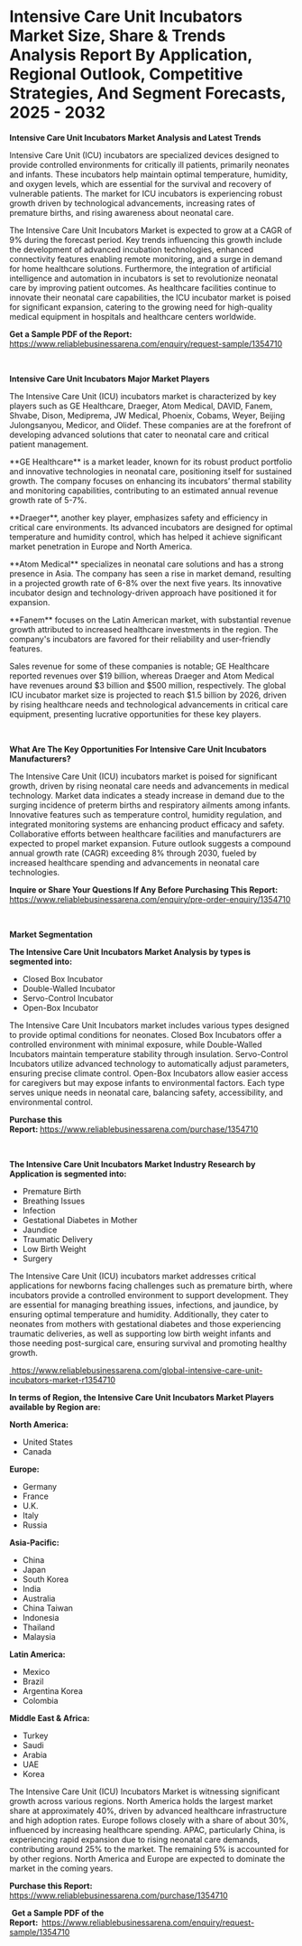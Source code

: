 <p><h1>Intensive Care Unit Incubators Market Size, Share & Trends Analysis Report By Application, Regional Outlook, Competitive Strategies, And Segment Forecasts, 2025 - 2032</h1></p><p><strong>Intensive Care Unit Incubators Market Analysis and Latest Trends</strong></p>
<p><p>Intensive Care Unit (ICU) incubators are specialized devices designed to provide controlled environments for critically ill patients, primarily neonates and infants. These incubators help maintain optimal temperature, humidity, and oxygen levels, which are essential for the survival and recovery of vulnerable patients. The market for ICU incubators is experiencing robust growth driven by technological advancements, increasing rates of premature births, and rising awareness about neonatal care.</p><p>The Intensive Care Unit Incubators Market is expected to grow at a CAGR of 9% during the forecast period. Key trends influencing this growth include the development of advanced incubation technologies, enhanced connectivity features enabling remote monitoring, and a surge in demand for home healthcare solutions. Furthermore, the integration of artificial intelligence and automation in incubators is set to revolutionize neonatal care by improving patient outcomes. As healthcare facilities continue to innovate their neonatal care capabilities, the ICU incubator market is poised for significant expansion, catering to the growing need for high-quality medical equipment in hospitals and healthcare centers worldwide.</p></p>
<p><strong>Get a Sample PDF of the Report:&nbsp;</strong> <a href="https://www.reliablebusinessarena.com/enquiry/request-sample/1354710?utm_campaign=2514&utm_medium=2&utm_source=Github&utm_content=ia&utm_term=14042025&utm_id=intensive-care-unit-incubators">https://www.reliablebusinessarena.com/enquiry/request-sample/1354710</a></p>
<p>&nbsp;</p>
<p><strong>Intensive Care Unit Incubators Major Market Players</strong></p>
<p><p>The Intensive Care Unit (ICU) incubators market is characterized by key players such as GE Healthcare, Draeger, Atom Medical, DAVID, Fanem, Shvabe, Dison, Mediprema, JW Medical, Phoenix, Cobams, Weyer, Beijing Julongsanyou, Medicor, and Olidef. These companies are at the forefront of developing advanced solutions that cater to neonatal care and critical patient management.</p><p>**GE Healthcare** is a market leader, known for its robust product portfolio and innovative technologies in neonatal care, positioning itself for sustained growth. The company focuses on enhancing its incubators’ thermal stability and monitoring capabilities, contributing to an estimated annual revenue growth rate of 5-7%.</p><p>**Draeger**, another key player, emphasizes safety and efficiency in critical care environments. Its advanced incubators are designed for optimal temperature and humidity control, which has helped it achieve significant market penetration in Europe and North America.</p><p>**Atom Medical** specializes in neonatal care solutions and has a strong presence in Asia. The company has seen a rise in market demand, resulting in a projected growth rate of 6-8% over the next five years. Its innovative incubator design and technology-driven approach have positioned it for expansion.</p><p>**Fanem** focuses on the Latin American market, with substantial revenue growth attributed to increased healthcare investments in the region. The company's incubators are favored for their reliability and user-friendly features.</p><p>Sales revenue for some of these companies is notable; GE Healthcare reported revenues over $19 billion, whereas Draeger and Atom Medical have revenues around $3 billion and $500 million, respectively. The global ICU incubator market size is projected to reach $1.5 billion by 2026, driven by rising healthcare needs and technological advancements in critical care equipment, presenting lucrative opportunities for these key players.</p></p>
<p>&nbsp;</p>
<p><strong>What Are The Key Opportunities For Intensive Care Unit Incubators Manufacturers?</strong></p>
<p><p>The Intensive Care Unit (ICU) incubators market is poised for significant growth, driven by rising neonatal care needs and advancements in medical technology. Market data indicates a steady increase in demand due to the surging incidence of preterm births and respiratory ailments among infants. Innovative features such as temperature control, humidity regulation, and integrated monitoring systems are enhancing product efficacy and safety. Collaborative efforts between healthcare facilities and manufacturers are expected to propel market expansion. Future outlook suggests a compound annual growth rate (CAGR) exceeding 8% through 2030, fueled by increased healthcare spending and advancements in neonatal care technologies.</p></p>
<p><strong>Inquire or Share Your Questions If Any Before Purchasing This Report:</strong> <a href="https://www.reliablebusinessarena.com/enquiry/pre-order-enquiry/1354710?utm_campaign=2514&utm_medium=2&utm_source=Github&utm_content=ia&utm_term=14042025&utm_id=intensive-care-unit-incubators">https://www.reliablebusinessarena.com/enquiry/pre-order-enquiry/1354710</a></p>
<p>&nbsp;</p>
<p><strong>Market Segmentation</strong></p>
<p><strong>The Intensive Care Unit Incubators Market Analysis by types is segmented into:</strong></p>
<p><ul><li>Closed Box Incubator</li><li>Double-Walled Incubator</li><li>Servo-Control Incubator</li><li>Open-Box Incubator</li></ul></p>
<p><p>The Intensive Care Unit Incubators market includes various types designed to provide optimal conditions for neonates. Closed Box Incubators offer a controlled environment with minimal exposure, while Double-Walled Incubators maintain temperature stability through insulation. Servo-Control Incubators utilize advanced technology to automatically adjust parameters, ensuring precise climate control. Open-Box Incubators allow easier access for caregivers but may expose infants to environmental factors. Each type serves unique needs in neonatal care, balancing safety, accessibility, and environmental control.</p></p>
<p><strong>Purchase this Report:&nbsp;</strong><a href="https://www.reliablebusinessarena.com/purchase/1354710?utm_campaign=2514&utm_medium=2&utm_source=Github&utm_content=ia&utm_term=14042025&utm_id=intensive-care-unit-incubators">https://www.reliablebusinessarena.com/purchase/1354710</a></p>
<p>&nbsp;</p>
<p><strong>The Intensive Care Unit Incubators Market Industry Research by Application is segmented into:</strong></p>
<p><ul><li>Premature Birth</li><li>Breathing Issues</li><li>Infection</li><li>Gestational Diabetes in Mother</li><li>Jaundice</li><li>Traumatic Delivery</li><li>Low Birth Weight</li><li>Surgery</li></ul></p>
<p><p>The Intensive Care Unit (ICU) incubators market addresses critical applications for newborns facing challenges such as premature birth, where incubators provide a controlled environment to support development. They are essential for managing breathing issues, infections, and jaundice, by ensuring optimal temperature and humidity. Additionally, they cater to neonates from mothers with gestational diabetes and those experiencing traumatic deliveries, as well as supporting low birth weight infants and those needing post-surgical care, ensuring survival and promoting healthy growth.</p></p>
<p><a href="https://www.reliablebusinessarena.com/global-intensive-care-unit-incubators-market-r1354710?utm_campaign=2514&utm_medium=2&utm_source=Github&utm_content=ia&utm_term=14042025&utm_id=intensive-care-unit-incubators">&nbsp;https://www.reliablebusinessarena.com/global-intensive-care-unit-incubators-market-r1354710</a></p>
<p><strong>In terms of Region, the Intensive Care Unit Incubators Market Players available by Region are:</strong></p>
<p>
    <p> <strong> North America: </strong>
        <ul>
            <li>United States</li>
            <li>Canada</li>
        </ul>
        </p> 
    <p> <strong> Europe: </strong>
        <ul>
            <li>Germany</li>
            <li>France</li>
            <li>U.K.</li>
            <li>Italy</li>
            <li>Russia</li>
        </ul>
        </p> 
    <p> <strong> Asia-Pacific: </strong>
        <ul>
            <li>China</li>
            <li>Japan</li>
            <li>South Korea</li>
            <li>India</li>
            <li>Australia</li>
            <li>China Taiwan</li>
            <li>Indonesia</li>
            <li>Thailand</li>
            <li>Malaysia</li>
        </ul>
        </p> 
    <p> <strong> Latin America: </strong>
        <ul>
            <li>Mexico</li>
            <li>Brazil</li>
            <li>Argentina Korea</li>
            <li>Colombia</li>
        </ul>
        </p> 
    <p> <strong> Middle East & Africa: </strong>
        <ul>
            <li>Turkey</li>
            <li>Saudi</li>
            <li>Arabia</li>
            <li>UAE</li>
            <li>Korea</li>
        </ul>
    </p>
    </p>
<p><p>The Intensive Care Unit (ICU) Incubators Market is witnessing significant growth across various regions. North America holds the largest market share at approximately 40%, driven by advanced healthcare infrastructure and high adoption rates. Europe follows closely with a share of about 30%, influenced by increasing healthcare spending. APAC, particularly China, is experiencing rapid expansion due to rising neonatal care demands, contributing around 25% to the market. The remaining 5% is accounted for by other regions. North America and Europe are expected to dominate the market in the coming years.</p></p>
<p><strong>Purchase this Report: </strong><a href="https://www.reliablebusinessarena.com/purchase/1354710?utm_campaign=2514&utm_medium=2&utm_source=Github&utm_content=ia&utm_term=14042025&utm_id=intensive-care-unit-incubators">https://www.reliablebusinessarena.com/purchase/1354710</a></p>
<p>&nbsp;<strong>Get a Sample PDF of the Report:&nbsp;&nbsp;</strong><a href="https://www.reliablebusinessarena.com/enquiry/request-sample/1354710?utm_campaign=2514&utm_medium=2&utm_source=Github&utm_content=ia&utm_term=14042025&utm_id=intensive-care-unit-incubators">https://www.reliablebusinessarena.com/enquiry/request-sample/1354710</a></p>
<p><strong></strong></p>
<p><p></p><p></p><p></p></p>